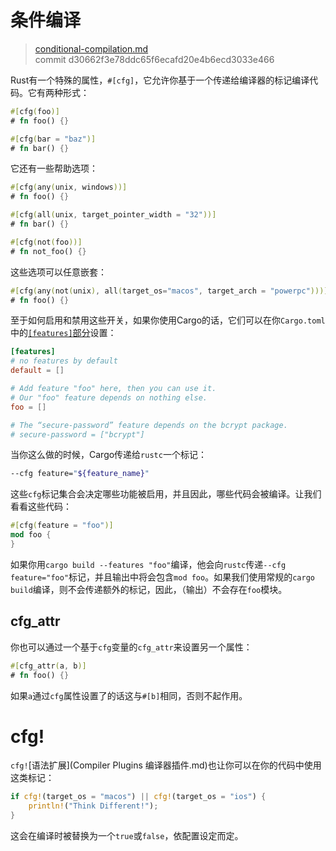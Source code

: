 # 条件编译

> [conditional-compilation.md](https://github.com/rust-lang/rust/blob/master/src/doc/book/conditional-compilation.md)
> <br>
> commit d30662f3e78ddc65f6ecafd20e4b6ecd3033e466

Rust有一个特殊的属性，`#[cfg]`，它允许你基于一个传递给编译器的标记编译代码。它有两种形式：

```rust
#[cfg(foo)]
# fn foo() {}

#[cfg(bar = "baz")]
# fn bar() {}
```

它还有一些帮助选项：

```rust
#[cfg(any(unix, windows))]
# fn foo() {}

#[cfg(all(unix, target_pointer_width = "32"))]
# fn bar() {}

#[cfg(not(foo))]
# fn not_foo() {}
```

这些选项可以任意嵌套：

```rust
#[cfg(any(not(unix), all(target_os="macos", target_arch = "powerpc")))]
# fn foo() {}
```

至于如何启用和禁用这些开关，如果你使用Cargo的话，它们可以在你`Cargo.toml`中的[`[features]`部分](http://doc.crates.io/manifest.html#the-%5Bfeatures%5D-section)设置：

```toml
[features]
# no features by default
default = []

# Add feature "foo" here, then you can use it.
# Our "foo" feature depends on nothing else.
foo = []

# The “secure-password” feature depends on the bcrypt package.
# secure-password = ["bcrypt"]
```

当你这么做的时候，Cargo传递给`rustc`一个标记：

```bash
--cfg feature="${feature_name}"
```

这些`cfg`标记集合会决定哪些功能被启用，并且因此，哪些代码会被编译。让我们看看这些代码：

```rust
#[cfg(feature = "foo")]
mod foo {
}
```

如果你用`cargo build --features "foo"`编译，他会向`rustc`传递`--cfg feature="foo"`标记，并且输出中将会包含`mod foo`。如果我们使用常规的`cargo build`编译，则不会传递额外的标记，因此，（输出）不会存在`foo`模块。

## cfg_attr
你也可以通过一个基于`cfg`变量的`cfg_attr`来设置另一个属性：

```rust
#[cfg_attr(a, b)]
# fn foo() {}
```

如果`a`通过`cfg`属性设置了的话这与`#[b]`相同，否则不起作用。

# cfg!
`cfg!`[语法扩展](Compiler Plugins 编译器插件.md)也让你可以在你的代码中使用这类标记：

```rust
if cfg!(target_os = "macos") || cfg!(target_os = "ios") {
    println!("Think Different!");
}
```

这会在编译时被替换为一个`true`或`false`，依配置设定而定。

